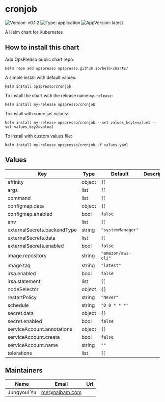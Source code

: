 # cronjob

![Version: v0.1.2](https://img.shields.io/badge/Version-v0.1.2-informational?style=flat-square) ![Type: application](https://img.shields.io/badge/Type-application-informational?style=flat-square) ![AppVersion: latest](https://img.shields.io/badge/AppVersion-latest-informational?style=flat-square)

A Helm chart for Kubernetes

## How to install this chart

Add OpsPreSso public chart repo:

```console
helm repo add opspresso opspresso.github.io/helm-charts/
```

A simple install with default values:

```console
helm install opspresso/cronjob
```

To install the chart with the release name `my-release`:

```console
helm install my-release opspresso/cronjob
```

To install with some set values:

```console
helm install my-release opspresso/cronjob --set values_key1=value1 --set values_key2=value2
```

To install with custom values file:

```console
helm install my-release opspresso/cronjob -f values.yaml
```

## Values

| Key | Type | Default | Description |
|-----|------|---------|-------------|
| affinity | object | `{}` |  |
| args | list | `[]` |  |
| command | list | `[]` |  |
| configmap.data | object | `{}` |  |
| configmap.enabled | bool | `false` |  |
| env | list | `[]` |  |
| externalSecrets.backendType | string | `"systemManager"` |  |
| externalSecrets.data | list | `[]` |  |
| externalSecrets.enabled | bool | `false` |  |
| image.repository | string | `"amazon/aws-cli"` |  |
| image.tag | string | `"latest"` |  |
| irsa.enabled | bool | `false` |  |
| irsa.statement | list | `[]` |  |
| nodeSelector | object | `{}` |  |
| restartPolicy | string | `"Never"` |  |
| schedule | string | `"0 0 * * *"` |  |
| secret.data | object | `{}` |  |
| secret.enabled | bool | `false` |  |
| serviceAccount.annotations | object | `{}` |  |
| serviceAccount.create | bool | `false` |  |
| serviceAccount.name | string | `""` |  |
| tolerations | list | `[]` |  |

## Maintainers

| Name | Email | Url |
| ---- | ------ | --- |
| Jungyoul Yu | me@nalbam.com |  |
